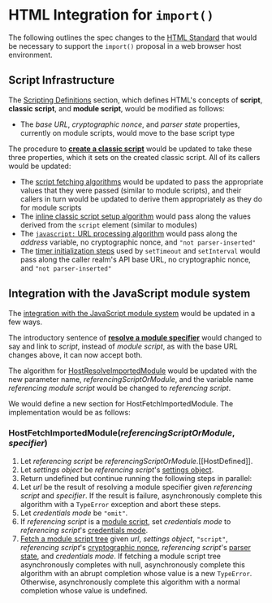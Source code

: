 # HTML Integration for `import()`

The following outlines the spec changes to the [HTML Standard](http://html.spec.whatwg.org/multipage/) that would be necessary to support the `import()` proposal in a web browser host environment.

## Script Infrastructure

The [Scripting Definitions](https://html.spec.whatwg.org/multipage/webappapis.html#definitions-2) section, which defines HTML's concepts of **script**, **classic script**, and **module script**, would be modified as follows:

- The _base URL_, _cryptographic nonce_, and _parser state_ properties, currently on module scripts, would move to the base script type

The procedure to [**create a classic script**](https://html.spec.whatwg.org/multipage/webappapis.html#creating-a-classic-script) would be updated to take these three properties, which it sets on the created classic script. All of its callers would be updated:

- The [script fetching algorithms](https://html.spec.whatwg.org/multipage/webappapis.html#fetching-scripts) would be updated to pass the appropriate values that they were passed (similar to module scripts), and their callers in turn would be updated to derive them appropriately as they do for module scripts
- The [inline classic script setup algorithm](https://html.spec.whatwg.org/multipage/scripting.html#script-processing-model:creating-a-classic-script) would pass along the values derived from the `script` element (similar to modules)
- The [`javascript:` URL processing algorithm](https://html.spec.whatwg.org/multipage/browsers.html#javascript-protocol) would pass along the _address_ variable, no cryptographic nonce, and `"not parser-inserted"`
- The [timer initialization steps](https://html.spec.whatwg.org/#timer-initialisation-steps) used by `setTimeout` and `setInterval` would pass along the caller realm's API base URL, no cryptographic nonce, and `"not parser-inserted"`

## Integration with the JavaScript module system

The [integration with the JavaScript module system](https://html.spec.whatwg.org/multipage/webappapis.html#integration-with-the-javascript-module-system) would be updated in a few ways.

The introductory sentence of [**resolve a module specifier**](https://html.spec.whatwg.org/multipage/webappapis.html#resolve-a-module-specifier) would changed to say and link to _script_, instead of _module script_, as with the base URL changes above, it can now accept both.

The algorithm for [HostResolveImportedModule](https://html.spec.whatwg.org/multipage/webappapis.html#hostresolveimportedmodule(referencingmodule,-specifier)) would be updated with the new parameter name, _referencingScriptOrModule_, and the variable name _referencing module script_ would be changed to _referencing script_.

We would define a new section for HostFetchImportedModule. The implementation would be as follows:

### HostFetchImportedModule(_referencingScriptOrModule_, _specifier_)

1. Let _referencing script_ be _referencingScriptOrModule_.[[HostDefined]].
1. Let _settings object_ be _referencing script_'s [settings object](https://html.spec.whatwg.org/multipage/webappapis.html#settings-object).
1. Return undefined but continue running the following steps in parallel:
1. Let _url_ be the result of resolving a module specifier given _referencing script_ and _specifier_. If the result is failure, asynchronously complete this algorithm with a `TypeError` exception and abort these steps.
1. Let _credentials mode_ be `"omit"`.
1. If _referencing script_ is a [module script](https://html.spec.whatwg.org/#module-script), set _credentials mode_ to _referencing script_'s [credentials mode](https://html.spec.whatwg.org/#concept-module-script-credentials-mode).
1. [Fetch a module script tree](https://html.spec.whatwg.org/multipage/webappapis.html#fetch-a-module-script-tree) given _url_, _settings object_, `"script"`, _referencing script_'s [cryptographic nonce](https://html.spec.whatwg.org/#concept-module-script-nonce), _referencing script_'s [parser state](https://html.spec.whatwg.org/#concept-module-script-parser), and _credentials mode_. If fetching a module script tree asynchronously completes with null, asynchronously complete this algorithm with an abrupt completion whose value is a new `TypeError`. Otherwise, asynchronously complete this algorithm with a normal completion whose value is undefined.
